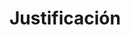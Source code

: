 # Justificación

<!-- Dentro del contexto dado, nos encontramos frente a una parroquia que presenta una -->
<!-- necesidad concreta: la implementación de un sistema de base de datos funcional. El -->
<!-- objetivo principal de este sistema es gestionar de manera eficiente y almacenar los -->
<!-- datos pertinentes a subastas, con un énfasis notable en las transacciones que -->
<!-- involucran animales de granja. -->

<!-- Este sistema de base de datos sirve como una herramienta organizativa crucial dentro -->
<!-- del marco operativo de la parroquia. Proporciona un mecanismo simplificado para -->
<!-- capturar, almacenar y resguardar una variedad de información relacionada con -->
<!-- subastas. Específicamente, se enfoca en los datos relacionados con los participantes, -->
<!-- los valores de las transacciones y los animales de granja que se subastan. Es -->
<!-- importante destacar que el sistema ofrece capacidades analíticas que permiten a la -->
<!-- parroquia identificar tendencias, rastrear dinámicas del mercado y proyectar posibles -->
<!-- desarrollos a lo largo del tiempo. -->

<!-- Es esencial reconocer que la importancia de este proyecto va más allá de la mera -->
<!-- digitalización. Esta solución de base de datos tiene el potencial de empoderar la -->
<!-- capacidad de la parroquia para organizar subastas de animales de granja con equidad y -->
<!-- transparencia. Al facilitar un registro exhaustivo y ofrecer información sobre el -->
<!-- comportamiento del mercado, el sistema mejora los procesos de toma de decisiones y la -->
<!-- eficiencia operativa. -->

<!-- La implementación exitosa de este sistema de base de datos adaptado puede contribuir -->
<!-- potencialmente al crecimiento económico de la comunidad. Al proporcionar una -->
<!-- plataforma sólida para llevar a cabo subastas de animales de granja, la parroquia -->
<!-- puede fomentar un entorno que promueve tanto la estabilidad financiera como el -->
<!-- bienestar comunitario. En esencia, la solución de base de datos se convierte en una -->
<!-- herramienta fundamental que se alinea con los objetivos más amplios de la parroquia -->
<!-- al mismo tiempo que se adapta a las dinámicas específicas de las subastas de animales -->
<!-- de granja. -->

